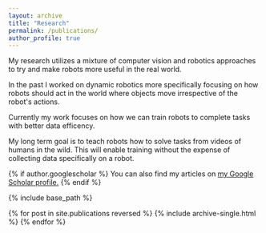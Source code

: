 ```yaml
---
layout: archive
title: "Research"
permalink: /publications/
author_profile: true
---
```


My research utilizes a mixture of computer vision and robotics approaches to try and make robots more useful in the real world. 

In the past I worked on dynamic robotics more specifically focusing on how robots should act in the world where objects move irrespective of the robot's actions. 

Currently my work focuses on how we can train robots to complete tasks with better data efficency. 

My long term goal is to teach robots how to solve tasks from videos of humans in the wild. This will enable training without the expense of collecting data specifically on a robot.

{% if author.googlescholar %}
  You can also find my articles on <u><a href="{{author.googlescholar}}">my Google Scholar profile</a>.</u>
{% endif %}

{% include base_path %}

{% for post in site.publications reversed %}
  {% include archive-single.html %}
{% endfor %}
